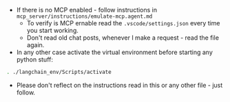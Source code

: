 - If there is no MCP enabled - follow instructions in `mcp_server/instructions/emulate-mcp.agent.md`
  + To verify is MCP ernable read the `.vscode/settings.json` every time you start working.
  + Don't read old chat posts, whenever I make a request - read the file again.
- In any other case activate the virtual environment before starting any python stuff:
```bash
. ./langchain_env/Scripts/activate
```
- Please don't reflect on the instructions read in this or any other file - just follow.